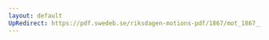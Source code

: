 ```yaml
---
layout: default
UpRedirect: https://pdf.swedeb.se/riksdagen-motions-pdf/1867/mot_1867__ak__00124/mot_1867__ak__00124_001.pdf
---
```

